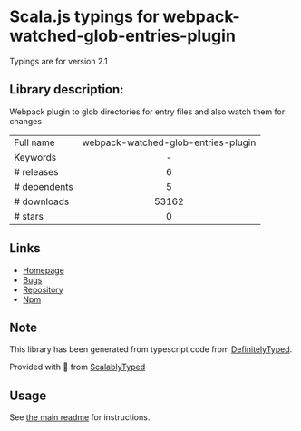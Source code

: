 
# Scala.js typings for webpack-watched-glob-entries-plugin

Typings are for version 2.1

## Library description:
Webpack plugin to glob directories for entry files and also watch them for changes

|                    |                 |
| ------------------ | :-------------: |
| Full name          | webpack-watched-glob-entries-plugin |
| Keywords           | - |
| # releases         | 6 |
| # dependents       | 5 |
| # downloads        | 53162 |
| # stars            | 0 |

## Links
- [Homepage](https://github.com/Milanzor/webpack-watched-glob-entries-plugin#readme)
- [Bugs](https://github.com/Milanzor/webpack-watched-glob-entries-plugin/issues)
- [Repository](https://github.com/Milanzor/webpack-watched-glob-entries-plugin)
- [Npm](https://www.npmjs.com/package/webpack-watched-glob-entries-plugin)
    


## Note
This library has been generated from typescript code from [DefinitelyTyped](https://definitelytyped.org).

Provided with :purple_heart: from [ScalablyTyped](https://github.com/oyvindberg/ScalablyTyped)

## Usage
See [the main readme](../../readme.md) for instructions.


